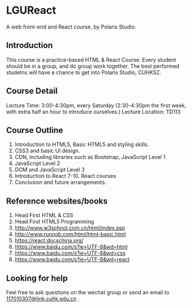 # LGUReact
A web front-end and React course, by Polaris Studio.

## Introduction
This course is a practice-based HTML & React Course. 
Every student should be in a group, and do group work together. 
The best performed studetns will have a chance to get into Polaris Studio, CUHKSZ.

## Course Detail
Lecture Time: 3:00-4:30pm, every Saturday (2:30-4:30pm the first week, with extra half an hour to introduce ourselves.)
Lecture Location: TD113

## Course Outline
1. Introduction to HTML5, Basic HTML5 and styling skills.
2. CSS3 and basic UI design.
3. CDN, including libraries such as Bootstrap, JavaScript Level 1
4. JavaScript Level 2
5. DOM and JavaScript Level 3
6. Introduction to React
7-10. React courses
11. Conclusion and future arrangements.

## Reference websites/books
1. Head First HTML & CSS
2. Head First HTML5 Programming
3. http://www.w3school.com.cn/html/index.asp
4. http://www.runoob.com/html/html-basic.html
5. https://react.docschina.org/
6. https://www.baidu.com/s?ie=UTF-8&wd=html
7. https://www.baidu.com/s?ie=UTF-8&wd=css
8. https://www.baidu.com/s?ie=UTF-8&wd=react 

## Looking for help
Feel free to ask questions on the wechat group or send an email to 117010307@link.cuhk.edu.cn .

